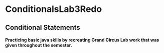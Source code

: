 # ConditionalsLab3Redo
<h2> Conditional Statements</h2>
<h4>Practicing basic java skills by recreating Grand Circus Lab work that was given throughout the semester.</h4>
